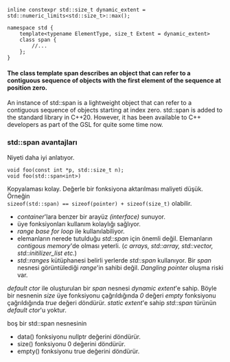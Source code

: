 ```
inline constexpr std::size_t dynamic_extent = std::numeric_limits<std::size_t>::max();

namespace std {
	template<typename ElementType, size_t Extent = dynamic_extent>
	class span {
		//...
	};
}
```

<h4>The class template span describes an object that can refer to a contiguous sequence of objects with the first element of the sequence at position zero.</h4>

An instance of std::span<T> is a lightweight object that can refer to a contiguous sequence of objects starting at index zero. std::span is added to the standard library in C++20. However, it has been available to C++ developers as part of the GSL for quite some time now.

<h3>std::span avantajları</h3>
Niyeti daha iyi anlatıyor.

```
void foo(const int *p, std::size_t n);
void foo(std::span<int>)
```
Kopyalaması kolay. Değerle bir fonksiyona aktarılması maliyeti düşük. Örneğin<br>
```sizeof(std::span) == sizeof(pointer) + sizeof(size_t)```
olabilir.<br>
- _container_'lara benzer bir arayüz _(interface)_ sunuyor.
- üye fonksiyonları kullanım kolaylığı sağlıyor.
- _range base for loop_ ile kullanılabiliyor.
- elemanların nerede tutulduğu _std::span_ için önemli değil. Elemanların _contigous memory_'de olması yeterli. (_c arrays, std::array, std::vector, std::initilizer_list etc._)
- _std::ranges_ kütüphanesi belirli yerlerde _std::span_ kullanıyor.
Bir _span_ nesnesi görüntülediği _range_'in sahibi değil. _Dangling pointer_ oluşma riski var.

_default ctor_ ile oluşturulan bir _span_ nesnesi _dynamic extent_'e sahip. Böyle bir nesnenin _size_ üye fonksiyonu çağrıldığında _0_ değeri _empty_ fonksiyonu çağrıldığında _true_ değeri döndürür. _static extent_'e sahip _std::span_ türünün _default ctor_'u yoktur.

boş bir std::span nesnesinin 
- data() fonksiyonu nullptr değerini döndürür.
- size() fonksiyonu 0 değerini döndürür.
- empty() fonksiyonu true değerini döndürür.


